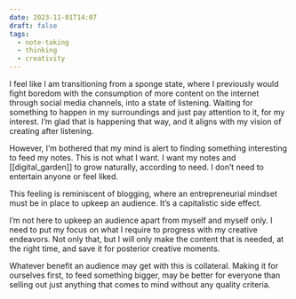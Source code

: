 ```yaml
---
date: 2023-11-01T14:07
draft: false
tags:
  - note-taking
  - thinking
  - creativity
---
```


I feel like I am transitioning from a sponge state, where I previously would fight boredom with the consumption of more content on the internet through social media channels, into a state of listening. Waiting for something to happen in my surroundings and just pay attention to it, for my interest. I’m glad that is happening that way, and it aligns with my vision of creating after listening.

However, I’m bothered that my mind is alert to finding something interesting to feed my notes. This is not what I want. I want my notes and [[digital_garden]] to grow naturally, according to need. I don’t need to entertain anyone or feel liked.

This feeling is reminiscent of blogging, where an entrepreneurial mindset must be in place to upkeep an audience. It’s a capitalistic side effect.

I’m not here to upkeep an audience apart from myself and myself only. I need to put my focus on what I require to progress with my creative endeavors. Not only that, but I will only make the content that is needed, at the right time, and save it for posterior creative moments.

Whatever benefit an audience may get with this is collateral. Making it for ourselves first, to feed something bigger, may be better for everyone than selling out just anything that comes to mind without any quality criteria.
